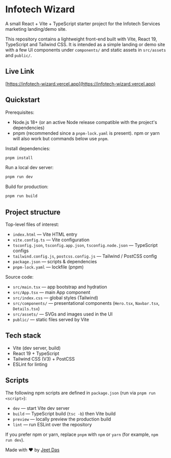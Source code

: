 # Infotech Wizard

A small React + Vite + TypeScript starter project for the Infotech Services marketing landing/demo site.

This repository contains a lightweight front-end built with Vite, React 19, TypeScript and Tailwind CSS. It is intended as a simple landing or demo site with a few UI components under `components/` and static assets in `src/assets` and `public/`.

## Live Link
[https://infotech-wizard.vercel.app](https://infotech-wizard.vercel.app)

## Quickstart

Prerequisites:
- Node.js 18+ (or an active Node release compatible with the project's dependencies)
- pnpm (recommended since a `pnpm-lock.yaml` is present). npm or yarn will also work but commands below use `pnpm`.

Install dependencies:

```powershell
pnpm install
```

Run a local dev server:

```powershell
pnpm run dev
```

Build for production:

```powershell
pnpm run build
```

## Project structure

Top-level files of interest:

- `index.html` — Vite HTML entry
- `vite.config.ts` — Vite configuration
- `tsconfig.json`, `tsconfig.app.json`, `tsconfig.node.json` — TypeScript configs
- `tailwind.config.js`, `postcss.config.js` — Tailwind / PostCSS config
- `package.json` — scripts & dependencies
- `pnpm-lock.yaml` — lockfile (pnpm)

Source code:

- `src/main.tsx` — app bootstrap and hydration
- `src/App.tsx` — main App component
- `src/index.css` — global styles (Tailwind)
- `src/components/` — presentational components (`Hero.tsx`, `Navbar.tsx`, `Details.tsx`)
- `src/assets/` — SVGs and images used in the UI
- `public/` — static files served by Vite

## Tech stack

- Vite (dev server, build)
- React 19 + TypeScript
- Tailwind CSS (V3) + PostCSS
- ESLint for linting

## Scripts

The following npm scripts are defined in `package.json` (run via `pnpm run <script>`):

- `dev` — start Vite dev server
- `build` — TypeScript build (`tsc -b`) then Vite build
- `preview` — locally preview the production build
- `lint` — run ESLint over the repository

If you prefer npm or yarn, replace `pnpm` with `npm` or `yarn` (for example, `npm run dev`).

Made with ♥ by [Jeet Das](https://github.com/JeetDas5)
